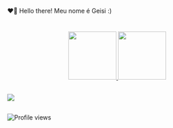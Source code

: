  ❤️‍🔥 Hello there! Meu nome é Geisi :)


#

<div align="center">
  <a href="https://github.com/cestgeisi">
  <img height="110em" src="https://github-readme-stats.vercel.app/api?username=cestgeisi&show_icons=true&theme=dracula&include_all_commits=true&count_private=true"/>
  <img height="110em" src="https://github-readme-stats.vercel.app/api/top-langs/?username=cestgeisi&layout=compact&langs_count=7&theme=dracula"/>
</div>

##

<div>
 <a href = "mailto:geisilainemadeira@gmail.com"><img src="https://img.shields.io/badge/-Gmail-%23333?style=for-the-badge&logo=gmail&logoColor=white" target="_blank"></a>

</div>
 
 ##
  
 
 ![Profile views](https://gpvc.arturio.dev/cestgeisi?v=2)
 


